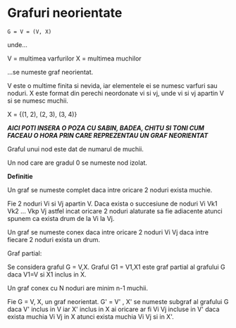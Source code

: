 # Grafuri neorientate

```
G = V = (V, X)
```

unde...

V = multimea varfurilor
X = multimea muchilor

...se numeste graf neorientat.

V este o multime finita si nevida, iar elementele ei se numesc varfuri sau noduri.
X este format din perechi neordonate vi si vj, unde vi si vj apartin V si se numesc muchii.

X = {(1, 2), (2, 3), (3, 4)}

***AICI POTI INSERA O POZA CU SABIN, BADEA, CHITU SI TONI CUM FACEAU O HORA PRIN CARE REPREZENTAU UN GRAF NEORIENTAT***

Graful unui nod este dat de numarul de muchii.

Un nod care are gradul 0 se numeste nod izolat.

**Definitie**

Un graf se numeste complet daca intre oricare 2 noduri exista muchie.

Fie 2 noduri Vi si Vj apartin V. Daca exista o succesiune de noduri Vi Vk1 Vk2 ... Vkp Vj astfel incat oricare 2 noduri alaturate sa fie adiacente atunci spunem ca exista drum de la Vi la Vj.

Un graf se numeste conex daca intre oricare 2 noduri Vi Vj daca intre fiecare 2 noduri exista un drum.


Graf partial:

Se considera graful G = V,X. Graful G1 = V1,X1 este graf partial al grafului G daca V1=V si X1 inclus in X.

Un graf conex cu N noduri are minim n-1 muchii.

Fie G = V, X, un graf neorientat. G' = V' , X' se numeste subgraf al grafului G daca V' inclus in V iar X' inclus in X ai oricare ar fi Vi Vj incluse in V' daca exista muchia Vi Vj in X atunci exista muchia Vi Vj si in X'.